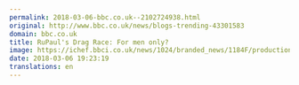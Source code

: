 ```yaml
---
permalink: 2018-03-06-bbc.co.uk--2102724938.html
original: http://www.bbc.co.uk/news/blogs-trending-43301583
domain: bbc.co.uk
title: RuPaul's Drag Race: For men only?
image: https://ichef.bbci.co.uk/news/1024/branded_news/1184F/production/_100295717_rupaul_reuters.jpg
date: 2018-03-06 19:23:19
translations: en
---
```


